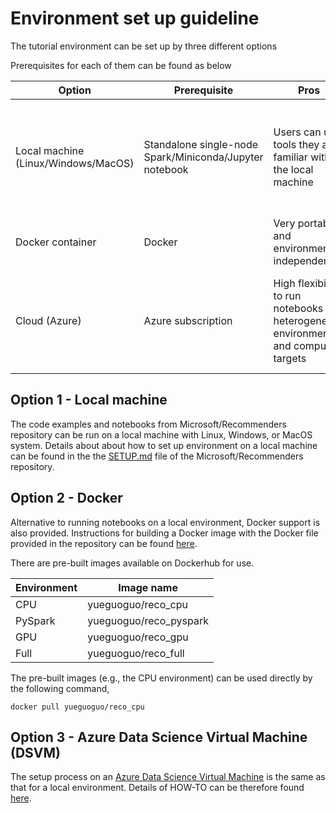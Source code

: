 # Environment set up guideline

The tutorial environment can be set up by three different options

Prerequisites for each of them can be found as below

|Option|Prerequisite|Pros|Cons|
|------------|-------------|-----------|--------------|
|Local machine (Linux/Windows/MacOS)|Standalone single-node Spark/Miniconda/Jupyter notebook|Users can use tools they are familiar with in the local machine|Limited by the environment (e.g., OS) and hardware of the local machine (e.g., GPU)|
|Docker container|Docker|Very portable and environment-independent|Require Docker to be pre-installed|
|Cloud (Azure)|Azure subscription|High flexibility to run notebooks on heterogeneous environment and computing targets|Starts with free credits (200 USD) but will be charged after the credits are used up|

## Option 1 - Local machine 
The code examples and notebooks from Microsoft/Recommenders repository can be run on a local machine with Linux, Windows, or MacOS system. Details about about how to set up environment on a local machine can be found in the the [SETUP.md](https://github.com/microsoft/recommenders/blob/master/SETUP.md) file of the Microsoft/Recommenders repository.

## Option 2 - Docker
Alternative to running notebooks on a local environment, Docker support is also provided. Instructions for building a Docker image with the Docker file provided in the repository can be found [here](https://github.com/microsoft/recommenders/blob/le_docker/docker/README.md). 

There are pre-built images available on Dockerhub for use. 

|Environment|Image name|
|------------|-----------|
|CPU|yueguoguo/reco_cpu|
|PySpark|yueguoguo/reco_pyspark|
|GPU|yueguoguo/reco_gpu|
|Full|yueguoguo/reco_full|

The pre-built images (e.g., the CPU environment) can be used directly by the following command,
```
docker pull yueguoguo/reco_cpu
```

## Option 3 - Azure Data Science Virtual Machine (DSVM)
The setup process on an [Azure Data Science Virtual Machine](https://azure.microsoft.com/en-us/services/virtual-machines/data-science-virtual-machines/) is the same as that for a local environment. Details of HOW-TO can be therefore found [here](https://github.com/microsoft/recommenders/blob/master/SETUP.md).
